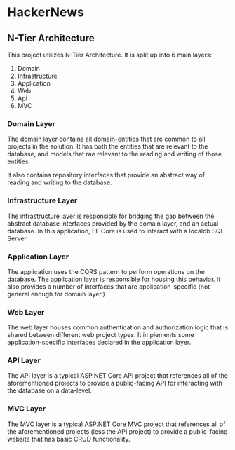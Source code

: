 # HackerNews

## N-Tier Architecture

This project utilizes N-Tier Architecture. It is split up into 6 main layers:

1. Domain
2. Infrastructure
3. Application
4. Web
5. Api
6. MVC

### Domain Layer

The domain layer contains all domain-entities that are common to all projects in the solution. It has both the entities that are relevant to the database, and models that rae relevant to the reading and writing of those entities.

It also contains repository interfaces that provide an abstract way of reading and writing to the database.

### Infrastructure Layer

The infrastructure layer is responsible for bridging the gap between the abstract database interfaces provided by the domain layer, and an actual database. In this application, EF Core is used to interact with a localdb SQL Server.

### Application Layer

The application uses the CQRS pattern to perform operations on the database. The application layer is responsible for housing this behavior. It also provides a number of interfaces that are application-specific (not general enough for domain layer.)

### Web Layer

The web layer houses common authentication and authorization logic that is shared between different web project types. It implements some application-specific interfaces declared in the application layer.

### API Layer

The API layer is a typical ASP.NET Core API project that references all of the aforementioned projects to provide a public-facing API for interacting with the database on a data-level.

### MVC Layer

The MVC layer is a typical ASP.NET Core MVC project that references all of the aforementioned projects (less the API project) to provide a public-facing website that has basic CRUD functionality.
